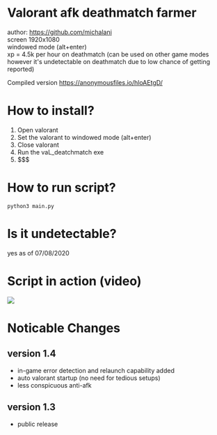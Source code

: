 # Valorant afk deathmatch farmer
author: https://github.com/michalani \
screen 1920x1080\
windowed mode (alt+enter)\
xp = 4.5k per hour on deathmatch (can be used on other game modes however it's undetectable on deathmatch due to low chance of getting reported)

Compiled version https://anonymousfiles.io/hloAEtgD/
# How to install?
1. Open valorant
2. Set the valorant to windowed mode (alt+enter)
3. Close valorant
5. Run the vaL_deatchmatch exe
6. $$$

# How to run script?
`python3 main.py`

# Is it undetectable?
yes as of 07/08/2020

# Script in action (video)
[![](http://img.youtube.com/vi/r0JXnD8xY_w/0.jpg)](http://www.youtube.com/watch?v=r0JXnD8xY_w "")

# Noticable Changes
## version 1.4
* in-game error detection and  relaunch capability added
* auto valorant startup (no need for tedious setups)
* less conspicuous anti-afk
## version 1.3
* public release
